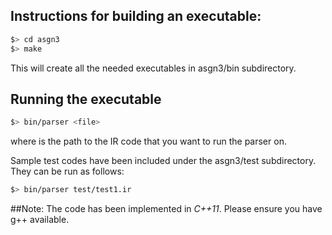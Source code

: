 ## Instructions for building an executable:
```bash
$> cd asgn3
$> make
```
This will create all the needed executables in asgn3/bin subdirectory.

## Running the executable
```bash
$> bin/parser <file>
```
where <file> is the path to the IR code that you want to run the parser on.

Sample test codes have been included under the asgn3/test subdirectory. They can be run as follows:
```bash
$> bin/parser test/test1.ir
```

##Note:
The code has been implemented in *C++11*. Please ensure you have g++ available.
